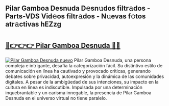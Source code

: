 ## Pilar Gamboa Desnuda D𝚎sn𝚞dos filtr𝚊dos - Parts-VDS Vid𝚎os filtr𝚊dos - N𝚞evas f𝚘tos atr𝚊ctivas hEZzg

# <h2><a href="http://mba835b.tromn.icu/?c=Pilar+Gamboa+Desnuda">🔗👉👉👉 Pilar Gamboa Desnuda 🔗🔗</a></h2>

[![Pilar Gamboa Desnuda nuevo](https://i.imgur.com/pEAQMta.gif)](http://mba835b.tromn.icu/?c=Pilar+Gamboa+Desnuda)
Pilar Gamboa Desnuda, una persona compleja e intrigante, desafía la categorización fácil. Su distintivo estilo de comunicación en línea ha cautivado y provocado críticas, generando debates sobre privacidad, autoexpresión y la dinámica de las comunidades digitales. A pesar de la ambigüedad de sus intenciones, su impacto en la cultura en línea es indiscutible. Impulsada por una determinación inquebrantable y un carisma innegable, la presencia de Pilar Gamboa Desnuda en el universo virtual no tiene paralelo.
